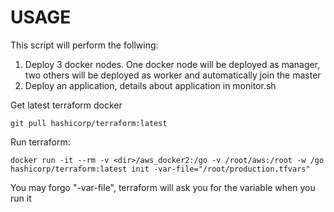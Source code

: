 # USAGE

This script will perform the follwing:
1. Deploy 3 docker nodes. One docker node will be deployed as manager, two others will be deployed as worker and automatically join the master
2. Deploy an application, details about application in monitor.sh

Get latest terraform docker

```
git pull hashicorp/terraform:latest
```

Run terraform:

```
docker run -it --rm -v <dir>/aws_docker2:/go -v /root/aws:/root -w /go hashicorp/terraform:latest init -var-file="/root/production.tfvars"
```

You may forgo "-var-file", terraform will ask you for the variable when you run it
